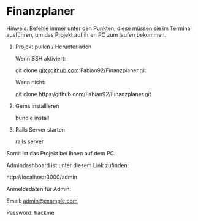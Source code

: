 Finanzplaner
============

Hinweis: Befehle immer unter den Punkten, diese müssen sie im Terminal ausführen, um das Projekt auf ihren PC zum laufen bekommen.

1. Projekt pullen / Herunterladen 

	Wenn SSH aktiviert:

   git clone git@github.com:Fabian92/Finanzplaner.git 

   Wenn nicht:

   git clone https:/github.com/Fabian92/Finanzplaner.git

2. Gems installieren 

	bundle install


3. Rails Server starten
	
	rails server

Somit ist das Projekt bei Ihnen auf dem PC.

Admindashboard ist unter diesem Link zufinden:

http://localhost:3000/admin

Anmeldedaten für Admin:

Email: admin@example.com

Password: hackme

